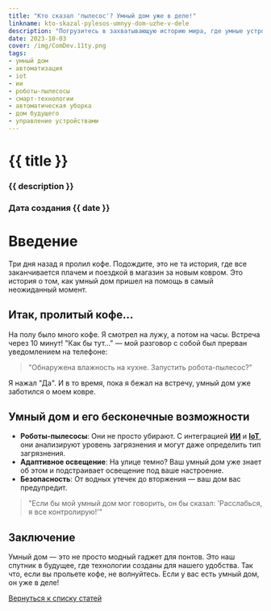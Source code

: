 ```yaml
---
title: "Кто сказал 'пылесос'? Умный дом уже в деле!"
linkname: kto-skazal-pylesos-umnyy-dom-uzhe-v-dele
description: "Погрузитесь в захватывающую историю мира, где умные устройства ведут игру, а человеческие заботы становятся историей."
date: 2023-10-03
cover: /img/ComDev.11ty.png
tags: 
- умный дом
- автоматизация
- iot
- ии
- роботы-пылесосы
- смарт-технологии
- автоматическая уборка
- дом будущего
- управление устройствами
---
```


# {{ title }}
### {{ description }}
### Дата создания {{ date }}

# Введение

Три дня назад я пролил кофе. Подождите, это не та история, где все заканчивается плачем и поездкой в магазин за новым ковром. Это история о том, как умный дом пришел на помощь в самый неожиданный момент.

## Итак, пролитый кофе...

На полу было много кофе. Я смотрел на лужу, а потом на часы. Встреча через 10 минут! "Как бы тут..." — мой разговор с собой был прерван уведомлением на телефоне: 

> "Обнаружена влажность на кухне. Запустить робота-пылесос?"

Я нажал "Да". И в то время, пока я бежал на встречу, умный дом уже заботился о моем ковре. 

## Умный дом и его бесконечные возможности

* **Роботы-пылесосы**: Они не просто убирают. С интеграцией **[ИИ](/)** и **[IoT](/)**, они анализируют уровень загрязнения и могут даже определить тип загрязнения.
* **Адаптивное освещение**: На улице темно? Ваш умный дом уже знает об этом и подстраивает освещение под ваше настроение.
* **Безопасность**: От водных утечек до вторжения — ваш дом вас предупредит.

> "Если бы мой умный дом мог говорить, он бы сказал: 'Расслабься, я все контролирую!'"

## Заключение

Умный дом — это не просто модный гаджет для понтов. Это наш спутник в будущее, где технологии созданы для нашего удобства. Так что, если вы прольете кофе, не волнуйтесь. Если у вас есть умный дом, он уже в деле!

[Вернуться к списку статей](/)
